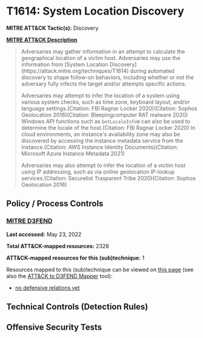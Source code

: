 # T1614: System Location Discovery
**MITRE ATT&CK Tactic(s):** Discovery

**[MITRE ATT&CK Description](https://attack.mitre.org/techniques/T1614)**
<blockquote>
Adversaries may gather information in an attempt to calculate the geographical location of a victim host. Adversaries may use the information from [System Location Discovery](https://attack.mitre.org/techniques/T1614) during automated discovery to shape follow-on behaviors, including whether or not the adversary fully infects the target and/or attempts specific actions.

Adversaries may attempt to infer the location of a system using various system checks, such as time zone, keyboard layout, and/or language settings.(Citation: FBI Ragnar Locker 2020)(Citation: Sophos Geolocation 2016)(Citation: Bleepingcomputer RAT malware 2020) Windows API functions such as <code>GetLocaleInfoW</code> can also be used to determine the locale of the host.(Citation: FBI Ragnar Locker 2020) In cloud environments, an instance's availability zone may also be discovered by accessing the instance metadata service from the instance.(Citation: AWS Instance Identity Documents)(Citation: Microsoft Azure Instance Metadata 2021)

Adversaries may also attempt to infer the location of a victim host using IP addressing, such as via online geolocation IP-lookup services.(Citation: Securelist Trasparent Tribe 2020)(Citation: Sophos Geolocation 2016)</blockquote>

## Policy / Process Controls
### [MITRE D3FEND](https://d3fend.mitre.org/)
**Last accessed:** May 23, 2022

**Total ATT&CK-mapped resources:** 2328

**ATT&CK-mapped resources for this (sub)technique:** 1

Resources mapped to this (sub)technique can be viewed on [this page](https://d3fend.mitre.org/) (see also the [ATT&CK to D3FEND Mapper](https://d3fend.mitre.org/tools/attack-mapper) tool):

* [no defensive relations yet](https://d3fend.mitre.org/technique/d3f:nodefensiverelationsyet)

## Technical Controls (Detection Rules)

## Offensive Security Tests
